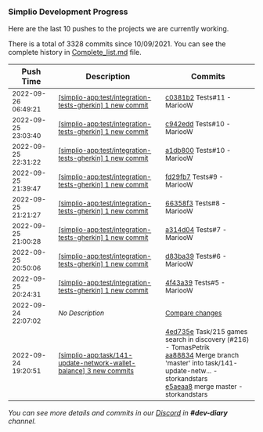 
### Simplio Development Progress

Here are the last 10 pushes to the projects we are currently working.

There is a total of 3328 commits since 10/09/2021. You can see the complete history in
 [Complete_list.md](Complete_list.md) file.

| Push Time | Description | Commits |
| --- | --- | --- |
| <sub>2022-09-26 06:49:21</sub> | <sub>[[simplio-app:test/integration\-tests\-gherkin] 1 new commit](https://github.com/SimplioOfficial/simplio-app/commit/c0381b2ea0b415b2c0441dc467256e07fbf745aa)</sub> | <sub>[c0381b2](https://github.com/SimplioOfficial/simplio-app/commit/c0381b2ea0b415b2c0441dc467256e07fbf745aa) Tests#11 - MariooW</sub> |
| <sub>2022-09-25 23:03:40</sub> | <sub>[[simplio-app:test/integration\-tests\-gherkin] 1 new commit](https://github.com/SimplioOfficial/simplio-app/commit/c942edd201d94ab9c3067b63c1e11a90acbbf4f0)</sub> | <sub>[c942edd](https://github.com/SimplioOfficial/simplio-app/commit/c942edd201d94ab9c3067b63c1e11a90acbbf4f0) Tests#10 - MariooW</sub> |
| <sub>2022-09-25 22:31:22</sub> | <sub>[[simplio-app:test/integration\-tests\-gherkin] 1 new commit](https://github.com/SimplioOfficial/simplio-app/commit/a1db800acc278b912ec346e41a23116c581bc1bc)</sub> | <sub>[a1db800](https://github.com/SimplioOfficial/simplio-app/commit/a1db800acc278b912ec346e41a23116c581bc1bc) Tests#10 - MariooW</sub> |
| <sub>2022-09-25 21:39:47</sub> | <sub>[[simplio-app:test/integration\-tests\-gherkin] 1 new commit](https://github.com/SimplioOfficial/simplio-app/commit/fd29fb775191ba9aef7070b05fedb988f892e263)</sub> | <sub>[fd29fb7](https://github.com/SimplioOfficial/simplio-app/commit/fd29fb775191ba9aef7070b05fedb988f892e263) Tests#9 - MariooW</sub> |
| <sub>2022-09-25 21:21:27</sub> | <sub>[[simplio-app:test/integration\-tests\-gherkin] 1 new commit](https://github.com/SimplioOfficial/simplio-app/commit/66358f3a4756520ab17a8719bbf4086adf946189)</sub> | <sub>[66358f3](https://github.com/SimplioOfficial/simplio-app/commit/66358f3a4756520ab17a8719bbf4086adf946189) Tests#8 - MariooW</sub> |
| <sub>2022-09-25 21:00:28</sub> | <sub>[[simplio-app:test/integration\-tests\-gherkin] 1 new commit](https://github.com/SimplioOfficial/simplio-app/commit/a314d049e986b54f8ff4ce4c2336330973466576)</sub> | <sub>[a314d04](https://github.com/SimplioOfficial/simplio-app/commit/a314d049e986b54f8ff4ce4c2336330973466576) Tests#7 - MariooW</sub> |
| <sub>2022-09-25 20:50:06</sub> | <sub>[[simplio-app:test/integration\-tests\-gherkin] 1 new commit](https://github.com/SimplioOfficial/simplio-app/commit/d83ba3948b2a046525ea3221cdc6625dcf12d01d)</sub> | <sub>[d83ba39](https://github.com/SimplioOfficial/simplio-app/commit/d83ba3948b2a046525ea3221cdc6625dcf12d01d) Tests#6 - MariooW</sub> |
| <sub>2022-09-25 20:24:31</sub> | <sub>[[simplio-app:test/integration\-tests\-gherkin] 1 new commit](https://github.com/SimplioOfficial/simplio-app/commit/4f43a3974491b56cf78c10a77fcfe542126ee2df)</sub> | <sub>[4f43a39](https://github.com/SimplioOfficial/simplio-app/commit/4f43a3974491b56cf78c10a77fcfe542126ee2df) Tests#5 - MariooW</sub> |
| <sub>2022-09-24 22:07:02</sub> | <sub>_No Description_</sub> | <sub>[Compare changes](https://github.com/SimplioOfficial/simplio-app/compare/bb51e7b40032...a740852c01f5)</sub> |
| <sub>2022-09-24 19:20:51</sub> | <sub>[[simplio-app:task/141\-update\-network\-wallet\-balance] 3 new commits](https://github.com/SimplioOfficial/simplio-app/compare/a99ae99e8e2f...e5aeaa826ae7)</sub> | <sub>[4ed735e](https://github.com/SimplioOfficial/simplio-app/commit/4ed735e2c47297461eb73ed585103f7d99ed66bd) Task/215 games search in discovery (#216) - TomasPetrik<br>[aa88834](https://github.com/SimplioOfficial/simplio-app/commit/aa88834bb6dbcc9587d8b44df59d64f9187c0b2a) Merge branch 'master' into task/141-update-netw... - storkandstars<br>[e5aeaa8](https://github.com/SimplioOfficial/simplio-app/commit/e5aeaa826ae7e24b19119f93f2511c55bfe8c24c) merge master - storkandstars</sub> |

_You can see more details and commits in our [Discord](https://discord.gg/aKhjuwZmdP) in **#dev-diary** channel._
